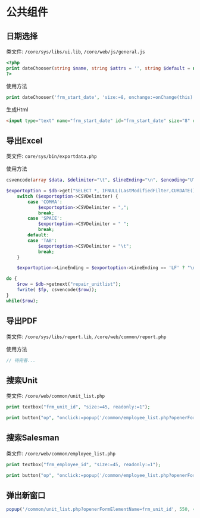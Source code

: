 # 公共组件

## 日期选择

类文件: `/core/sys/libs/ui.lib`, `/core/web/js/general.js`

```php
<?php
print dateChooser(string $name, string $attrs = '', string $default = null, string $onclick = null, string $onevent = '');
?>
```

使用方法
```php
print dateChooser('frm_start_date', 'size:=8, onchange:=onChange(this)', $data['StartDate'], 'onStartDateClick(this)');
```

生成Html
```html
<input type="text" name="frm_start_date" id="frm_start_date" size="8" onchange="onChange(this);" value="01/01/15">
```

## 导出Excel

类文件: `core/sys/bin/exportdata.php`

使用方法
```php
csvencode(array $data, $delimiter="\t", $lineEnding="\n", $encoding="UTF-16LE")
```

```php
$exportoption = $db->get("SELECT *, IFNULL(LastModifiedFilter,CURDATE()) AS LastModifiedFilter FROM exportoption");
	switch ($exportoption->CSVDelimiter) {
		case 'COMMA':
			$exportoption->CSVDelimiter = ",";
			break;
		case 'SPACE':
			$exportoption->CSVDelimiter = " ";
			break;
		default:
		case 'TAB':
			$exportoption->CSVDelimiter = "\t";
			break;
	}

	$exportoption->LineEnding = $exportoption->LineEnding == 'LF' ? "\n" : "\r\n";

do {
    $row = $db->getnext("repair_unitlist");
    fwrite( $fp, csvencode($row));
}
while($row);
```

## 导出PDF

类文件: `/core/sys/libs/report.lib`, `/core/web/common/report.php`

使用方法

```php
// 待完善...
```

## 搜索Unit

类文件: `/core/web/common/unit_list.php`

```php
print textbox("frm_unit_id", "size:=45, readonly:=1");

print button("op", "onclick:=popup('/common/employee_list.php?openerFormElementName=frm_employee_id',550,400); return false;", xlate("Choose"));
```

## 搜索Salesman

类文件: `/core/web/common/employee_list.php`

```php
print textbox("frm_employee_id", "size:=45, readonly:=1");

print button("op", "onclick:=popup('/common/employee_list.php?openerFormElementName=frm_employee_id',550,400); return false;", xlate("Choose"));
```

## 弹出新窗口

```js
popup('/common/unit_list.php?openerFormElementName=frm_unit_id', 550, 400);
```